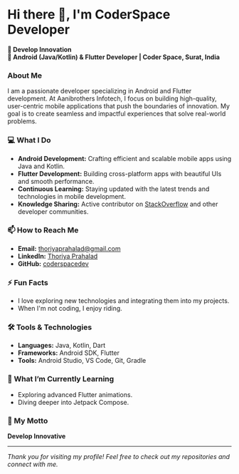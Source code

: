# Hi there 👋, I'm CoderSpace Developer

**🚀 Develop Innovation**  
**💼 Android (Java/Kotlin) & Flutter Developer | Coder Space, Surat, India**

### About Me
I am a passionate developer specializing in Android and Flutter development. At Aanibrothers Infotech, I focus on building high-quality, user-centric mobile applications that push the boundaries of innovation. My goal is to create seamless and impactful experiences that solve real-world problems.

### 💻 What I Do
- **Android Development:** Crafting efficient and scalable mobile apps using Java and Kotlin.
- **Flutter Development:** Building cross-platform apps with beautiful UIs and smooth performance.
- **Continuous Learning:** Staying updated with the latest trends and technologies in mobile development.
- **Knowledge Sharing:** Active contributor on [StackOverflow](https://stackoverflow.com/users/9917404/thoriya-prahalad) and other developer communities.

### 📫 How to Reach Me
- **Email:** thoriyaprahalad@gmail.com
- **LinkedIn:** [Thoriya Prahalad](www.linkedin.com/in/thoriya-prahalad)
- **GitHub:** [coderspacedev](https://github.com/coderspacedev)

### ⚡ Fun Facts
- I love exploring new technologies and integrating them into my projects.
- When I'm not coding, I enjoy riding.

### 🛠️ Tools & Technologies
- **Languages:** Java, Kotlin, Dart
- **Frameworks:** Android SDK, Flutter
- **Tools:** Android Studio, VS Code, Git, Gradle

### 🌱 What I’m Currently Learning
- Exploring advanced Flutter animations.
- Diving deeper into Jetpack Compose.

### 🎯 My Motto
**Develop Innovative**

---

*Thank you for visiting my profile! Feel free to check out my repositories and connect with me.*

